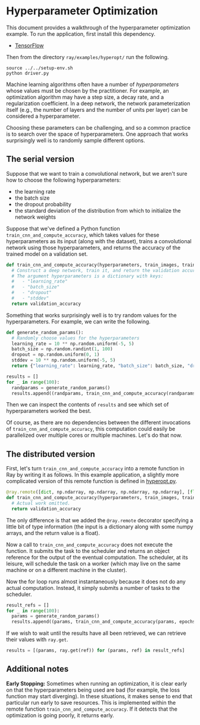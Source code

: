 # Hyperparameter Optimization

This document provides a walkthrough of the hyperparameter optimization example.
To run the application, first install this dependency.

- [TensorFlow](https://www.tensorflow.org/)

Then from the directory `ray/examples/hyperopt/` run the following.

```
source ../../setup-env.sh
python driver.py
```

Machine learning algorithms often have a number of *hyperparameters* whose
values must be chosen by the practitioner. For example, an optimization
algorithm may have a step size, a decay rate, and a regularization coefficient.
In a deep network, the network parameterization itself (e.g., the number of
layers and the number of units per layer) can be considered a hyperparameter.

Choosing these parameters can be challenging, and so a common practice is to
search over the space of hyperparameters. One approach that works surprisingly
well is to randomly sample different options.

## The serial version

Suppose that we want to train a convolutional network, but we aren't sure how to
choose the following hyperparameters:

- the learning rate
- the batch size
- the dropout probability
- the standard deviation of the distribution from which to initialize the
network weights

Suppose that we've defined a Python function `train_cnn_and_compute_accuracy`,
which takes values for these hyperparameters as its input (along with the
dataset), trains a convolutional network using those hyperparameters, and
returns the accuracy of the trained model on a validation set.

```python
def train_cnn_and_compute_accuracy(hyperparameters, train_images, train_labels, validation_images, validation_labels):
  # Construct a deep network, train it, and return the validation accuracy.
  # The argument hyperparameters is a dictionary with keys:
  #   - "learning_rate"
  #   - "batch_size"
  #   - "dropout"
  #   - "stddev"
  return validation_accuracy
```

Something that works surprisingly well is to try random values for the
hyperparameters. For example, we can write the following.

```python
def generate_random_params():
  # Randomly choose values for the hyperparameters
  learning_rate = 10 ** np.random.uniform(-5, 5)
  batch_size = np.random.randint(1, 100)
  dropout = np.random.uniform(0, 1)
  stddev = 10 ** np.random.uniform(-5, 5)
  return {"learning_rate": learning_rate, "batch_size": batch_size, "dropout": dropout, "stddev": stddev}

results = []
for _ in range(100):
  randparams = generate_random_params()
  results.append((randparams, train_cnn_and_compute_accuracy(randparams, epochs)))
```

Then we can inspect the contents of `results` and see which set of
hyperparameters worked the best.

Of course, as there are no dependencies between the different invocations of
`train_cnn_and_compute_accuracy`, this computation could easily be parallelized
over multiple cores or multiple machines. Let's do that now.

## The distributed version

First, let's turn `train_cnn_and_compute_accuracy` into a remote function in Ray
by writing it as follows. In this example application, a slightly more
complicated version of this remote function is defined in
[hyperopt.py](hyperopt.py).

```python
@ray.remote([dict, np.ndarray, np.ndarray, np.ndarray, np.ndarray], [float])
def train_cnn_and_compute_accuracy(hyperparameters, train_images, train_labels, validation_images, validation_labels):
  # Actual work omitted.
  return validation_accuracy
```

The only difference is that we added the `@ray.remote` decorator specifying a
little bit of type information (the input is a dictionary along with some numpy
arrays, and the return value is a float).

Now a call to `train_cnn_and_compute_accuracy` does not execute the function. It
submits the task to the scheduler and returns an object reference for the output
of the eventual computation. The scheduler, at its leisure, will schedule the
task on a worker (which may live on the same machine or on a different machine
in the cluster).

Now the for loop runs almost instantaneously because it does not do any actual
computation. Instead, it simply submits a number of tasks to the scheduler.

```python
result_refs = []
for _ in range(100):
  params = generate_random_params()
  results.append((params, train_cnn_and_compute_accuracy(params, epochs)))
```

If we wish to wait until the results have all been retrieved, we can retrieve
their values with `ray.get`.

```python
results = [(params, ray.get(ref)) for (params, ref) in result_refs]
```

## Additional notes

**Early Stopping:** Sometimes when running an optimization, it is clear early on
that the hyperparameters being used are bad (for example, the loss function may
start diverging). In these situations, it makes sense to end that particular run
early to save resources. This is implemented within the remote function
`train_cnn_and_compute_accuracy`. If it detects that the optimization is going
poorly, it returns early.
